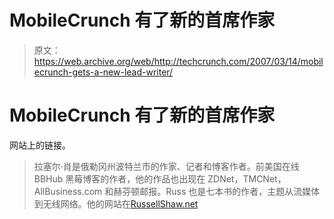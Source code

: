 # MobileCrunch 有了新的首席作家

> 原文：<https://web.archive.org/web/http://techcrunch.com/2007/03/14/mobilecrunch-gets-a-new-lead-writer/>

# MobileCrunch 有了新的首席作家

网站上的链接。

> 拉塞尔·肖是俄勒冈州波特兰市的作家、记者和博客作者。前美国在线 BBHub 黑莓博客的作者，他的作品也出现在 ZDNet，TMCNet，AllBusiness.com 和赫芬顿邮报。Russ 也是七本书的作者，主题从流媒体到无线网络。他的网站在[RussellShaw.net](https://web.archive.org/web/20130628162737/http://www.russellshaw.net/)